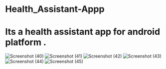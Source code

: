 # Health_Assistant-Appp

Its a health assistant app for android platform .
==============================================================================================================================================================


![Screenshot (40)](https://user-images.githubusercontent.com/38450418/95230316-5d76b080-081f-11eb-83d1-dc7f9f1131ac.png)
![Screenshot (41)](https://user-images.githubusercontent.com/38450418/95230321-5ea7dd80-081f-11eb-9d0a-21c23d7fcaa1.png)
![Screenshot (42)](https://user-images.githubusercontent.com/38450418/95230329-5f407400-081f-11eb-9e18-8a28337629a8.png)
![Screenshot (43)](https://user-images.githubusercontent.com/38450418/95230332-6071a100-081f-11eb-80c4-e7d72d8b19c9.png)
![Screenshot (44)](https://user-images.githubusercontent.com/38450418/95230337-61a2ce00-081f-11eb-9598-65496b4f5eab.png)
![Screenshot (45)](https://user-images.githubusercontent.com/38450418/95230339-623b6480-081f-11eb-9a95-036c30005d39.png)
